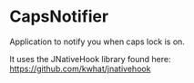 # CapsNotifier
Application to notify you when caps lock is on.

It uses the JNativeHook library found here: https://github.com/kwhat/jnativehook

